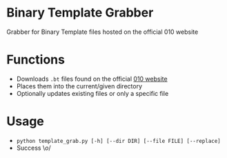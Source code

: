 # Binary Template Grabber
Grabber for Binary Template files hosted on the official 010 website

# Functions
- Downloads `.bt` files found on the official [010 website](https://www.sweetscape.com/010editor/repository/templates/)
- Places them into the current/given directory
- Optionally updates existing files or only a specific file

# Usage
- `python template_grab.py [-h] [--dir DIR] [--file FILE] [--replace]`
- Success \\_o_/
